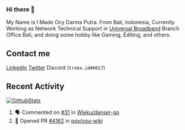 ### Hi there 👋

My Name is I Made Ocy Darma Putra. From Bali, Indonesia, Currently Working as Network Technical Support in [Universal Broadband](https://universal.net.id) Branch Office Bali, and doing some hobby like Gaming, Editing, and others.

## Contact me

[LinkedIn](https://linkedin.com/in/troke) [Twitter](https://twitter.com/darma_ochi) Discord (`troke.id#0027`)

## Recent Activity

[![GithubStats](https://github-readme-stats.vercel.app/api?username=troke12&show_icons=true)](https://github.com/troke12)

<!--START_SECTION:activity-->
1. 🗣 Commented on [#31](https://github.com//Wieku/danser-go/issues/31) in [Wieku/danser-go](https://github.com//Wieku/danser-go)
2. 💪 Opened PR [#4162](https://github.com//ppy/osu-wiki/pull/4162) in [ppy/osu-wiki](https://github.com//ppy/osu-wiki)
<!--END_SECTION:activity-->


